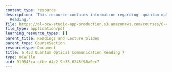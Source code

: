 ```yaml
---
content_type: resource
description: 'This resource contains information regarding  quantum optical communication:
  Reading.'
file: https://ol-ocw-studio-app-production.s3.amazonaws.com/courses/6-453-quantum-optical-communication-fall-2016/919545cacfbed4c29b336245f98a0ec7_MIT6_453F16_Lect7_Notes.pdf
file_type: application/pdf
learning_resource_types: []
parent_title: Readings and Lecture Slides
parent_type: CourseSection
resourcetype: Document
title: 6.453 Quantum Optical Communication Reading 7
type: OCWFile
uid: 919545ca-cfbe-d4c2-9b33-6245f98a0ec7
---
```

